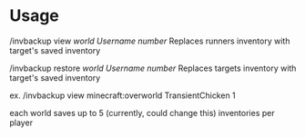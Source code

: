 # Usage
/invbackup view <i>world Username number</i>
Replaces runners inventory with target's saved inventory


/invbackup restore <i>world Username number</i>
Replaces targets inventory with target's saved inventory

ex. /invbackup view minecraft:overworld TransientChicken 1

each world saves up to 5 (currently, could change this) inventories per player